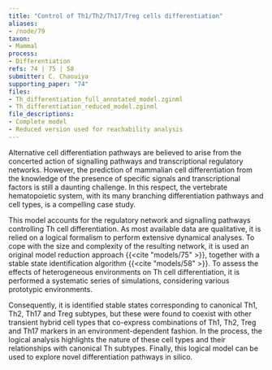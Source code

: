 ```yaml
---
title: "Control of Th1/Th2/Th17/Treg cells differentiation"
aliases:
- /node/79
taxon: 
- Mammal
process: 
- Differentiation
refs: 74 | 75 | 58
submitter: C. Chaouiya
supporting_paper: "74"
files: 
- Th_differentiation_full_annotated_model.zginml
- Th_differentiation_reduced_model.zginml
file_descriptions: 
- Complete model
- Reduced version used for reachability analysis
---
```



Alternative cell differentiation pathways are believed to arise from the
concerted action of signalling pathways and transcriptional regulatory
networks. However, the prediction of mammalian cell differentiation from the
knowledge of the presence of specific signals and transcriptional factors is
still a daunting challenge. In this respect, the vertebrate hematopoietic
system, with its many branching differentiation pathways and cell types, is a
compelling case study.



This model accounts for the regulatory network and signalling pathways
controlling Th cell differentiation.
As most available data are qualitative, it is relied on a logical formalism to
perform extensive dynamical analyses. To cope with the size and complexity of the
resulting network, it is used an original model reduction approach {{<cite "models/75" >}},
together with a stable state identification algorithm {{<cite "models/58" >}}. To assess the
effects of heterogeneous environments on Th cell differentiation, it is performed a
systematic series of simulations, considering various prototypic environments.


Consequently, it is identified stable states corresponding to canonical Th1,
Th2, Th17 and Treg subtypes, but these were found to coexist with other
transient hybrid cell types that co-express combinations of Th1, Th2, Treg and
Th17 markers in an environment-dependent fashion. In the process, the logical
analysis highlights the nature of these cell types and their relationships
with canonical Th subtypes. Finally, this logical model can be used to explore
novel differentiation pathways in silico.



